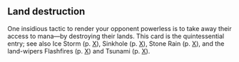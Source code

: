## Land destruction

One insidious tactic to render your opponent powerless is to take away their access to mana—by destroying their lands. This card is the quintessential entry; see also Ice Storm (p. [X](#ice-storm)), Sinkhole (p. [X](#sinkhole)), Stone Rain (p. [X](#stone-rain)), and the land-wipers Flashfires (p. [X](#flashfires)) and Tsunami (p. [X](#tsunami)).
